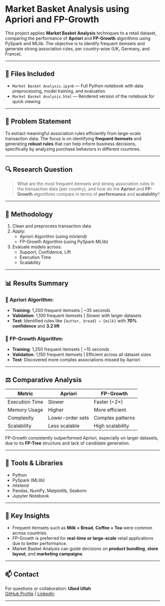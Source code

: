 # Market Basket Analysis using Apriori and FP-Growth

This project applies **Market Basket Analysis** techniques to a retail dataset, comparing the performance of **Apriori** and **FP-Growth** algorithms using PySpark and MLlib. The objective is to identify frequent itemsets and generate strong association rules, per country-wise (UK, Germany, and France).

---

## 📁 Files Included

- `Market Basket Analysis.ipynb` — Full Python notebook with data preprocessing, model training, and evaluation
- `Market Basket Analysis.html` — Rendered version of the notebook for quick viewing

---

## 📌 Problem Statement

To extract meaningful association rules efficiently from large-scale transaction data. The focus is on identifying **frequent itemsets** and generating **robust rules** that can help inform business decisions, specifically by analyzing purchase behaviors in different countries.

---

## 🔍 Research Question

> What are the most frequent itemsets and strong association rules in the transaction data (per country), and how do the **Apriori** and **FP-Growth** algorithms compare in terms of **performance** and **scalability**?

---

## 🧪 Methodology

1. Clean and preprocess transaction data
2. Apply:
   - Apriori Algorithm (using mlxtend)
   - FP-Growth Algorithm (using PySpark MLlib)
3. Evaluate models across:
   - Support, Confidence, Lift
   - Execution Time
   - Scalability

---

## 📊 Results Summary

### 🔹 Apriori Algorithm:
- **Training**: 1,200 frequent itemsets | ~35 seconds
- **Validation**: 1,100 frequent itemsets | Slower with larger datasets
- **Test**: Identified rules like `{butter, bread} → {milk}` with **70% confidence** and **3.2 lift**

### 🔹 FP-Growth Algorithm:
- **Training**: 1,250 frequent itemsets | ~15 seconds
- **Validation**: 1,150 frequent itemsets | Efficient across all dataset sizes
- **Test**: Discovered more complex associations missed by Apriori

---

## ⚖️ Comparative Analysis

| Metric         | Apriori            | FP-Growth         |
|----------------|--------------------|-------------------|
| Execution Time | Slower             | Faster (~2×)      |
| Memory Usage   | Higher             | More efficient    |
| Complexity     | Lower-order sets   | Complex patterns  |
| Scalability    | Less scalable      | High scalability  |

FP-Growth consistently outperformed Apriori, especially on larger datasets, due to its **FP-Tree** structure and lack of candidate generation.

---

## 📌 Tools & Libraries

- Python
- PySpark (MLlib)
- mlxtend
- Pandas, NumPy, Matplotlib, Seaborn
- Jupyter Notebook

---

## 🚀 Key Insights

- Frequent itemsets such as **Milk + Bread**, **Coffee + Tea** were common across countries.
- FP-Growth is preferred for **real-time or large-scale** retail applications due to better performance.
- Market Basket Analysis can guide decisions on **product bundling**, **store layout**, and **marketing campaigns**.

---
## 📫 Contact

For questions or collaboration:
**Ubed Ullah**   
[GitHub Profile](https://github.com/Ubed-982) | [LinkedIn]([https://linkedin.com/in/yourprofile](https://www.linkedin.com/in/ubedullah/))

---

